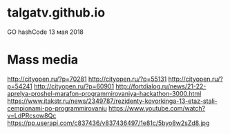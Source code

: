 # talgatv.github.io
GO
hashCode 13 мая 2018
# Mass media
http://cityopen.ru/?p=70281
http://cityopen.ru/?p=55131
http://cityopen.ru/?p=54241
http://cityopen.ru/?p=60901
http://fortdialog.ru/news/21-22-aprelya-proshel-marafon-programmirovaniya-hackathon-3000.html
https://www.itakstr.ru/news/2349787/rezidenty-kovorkinga-13-etaz-stali-cempionami-po-programmirovaniu
https://www.youtube.com/watch?v=LdPRcsow8Qc
https://pp.userapi.com/c837436/v837436497/1e81c/5byo8w2sZd8.jpg
